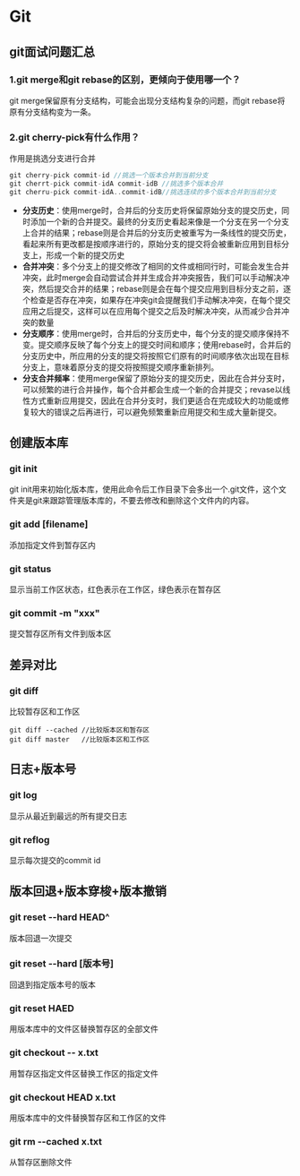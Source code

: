 # Git
## git面试问题汇总
### 1.git merge和git rebase的区别，更倾向于使用哪一个？
git merge保留原有分支结构，可能会出现分支结构复杂的问题，而git rebase将原有分支结构变为一条。
### 2.git cherry-pick有什么作用？
作用是挑选分支进行合并
```cpp
git cherry-pick commit-id //挑选一个版本合并到当前分支
git cherrt-pick commit-idA commit-idB //挑选多个版本合并
git cherru-pick commit-idA..commit-idB//挑选连续的多个版本合并到当前分支
```

- **分支历史**：使用merge时，合并后的分支历史将保留原始分支的提交历史，同时添加一个新的合并提交。最终的分支历史看起来像是一个分支在另一个分支上合并的结果；rebase则是合并后的分支历史被重写为一条线性的提交历史，看起来所有更改都是按顺序进行的，原始分支的提交将会被重新应用到目标分支上，形成一个新的提交历史
- **合并冲突**：多个分支上的提交修改了相同的文件或相同行时，可能会发生合并冲突，此时merge会自动尝试合并并生成合并冲突报告，我们可以手动解决冲突，然后提交合并的结果；rebase则是会在每个提交应用到目标分支之前，逐个检查是否存在冲突，如果存在冲突git会提醒我们手动解决冲突，在每个提交应用之后提交，这样可以在应用每个提交之后及时解决冲突，从而减少合并冲突的数量
- **分支顺序**：使用merge时，合并后的分支历史中，每个分支的提交顺序保持不变。提交顺序反映了每个分支上的提交时间和顺序；使用rebase时，合并后的分支历史中，所应用的分支的提交将按照它们原有的时间顺序依次出现在目标分支上，意味着原分支的提交将按照提交顺序重新排列。
- **分支合并频率**：使用merge保留了原始分支的提交历史，因此在合并分支时，可以频繁的进行合并操作，每个合并都会生成一个新的合并提交；revase以线性方式重新应用提交，因此在合并分支时，我们更适合在完成较大的功能或修复较大的错误之后再进行，可以避免频繁重新应用提交和生成大量新提交。

## 创建版本库
### git init
git init用来初始化版本库，使用此命令后工作目录下会多出一个.git文件，这个文件夹是git来跟踪管理版本库的，不要去修改和删除这个文件内的内容。
### git add [filename]
添加指定文件到暂存区内
### git status
显示当前工作区状态，红色表示在工作区，绿色表示在暂存区
### git commit -m "xxx"
提交暂存区所有文件到版本区

## 差异对比
### git diff
比较暂存区和工作区
```
git diff --cached //比较版本区和暂存区
git diff master   //比较版本区和工作区
```

## 日志+版本号
### git log
显示从最近到最远的所有提交日志
### git reflog
显示每次提交的commit id

## 版本回退+版本穿梭+版本撤销
### git reset --hard HEAD^ 
版本回退一次提交
### git reset --hard [版本号]
回退到指定版本号的版本
### git reset HAED
用版本库中的文件区替换暂存区的全部文件
### git checkout -- x.txt
用暂存区指定文件区替换工作区的指定文件
### git checkout HEAD x.txt
用版本库中的文件替换暂存区和工作区的文件
### git rm --cached x.txt
从暂存区删除文件

